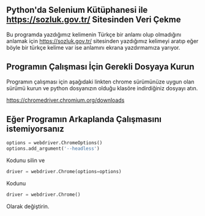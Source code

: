 ## **Python'da Selenium Kütüphanesi ile https://sozluk.gov.tr/ Sitesinden Veri Çekme**

Bu programda yazdığımız kelimenin Türkçe bir anlamı olup olmadığını anlamak için  https://sozluk.gov.tr/ sitesinden yazdığımız kelimeyi aratıp eğer böyle bir türkçe kelime var ise anlamını ekrana yazdırmamıza yarıyor.

## **Programın Çalışması İçin Gerekli Dosyaya Kurun**
Programın çalışması için aşağıdaki linkten chrome sürümünüze uygun olan sürümü kurun ve python dosyanızın olduğu klasöre indirdiğiniz dosyayı atın.

https://chromedriver.chromium.org/downloads

## **Eğer Programın Arkaplanda Çalışmasını istemiyorsanız**

```python
options = webdriver.ChromeOptions()
options.add_argument('--headless')
```


Kodunu silin ve

```python
driver = webdriver.Chrome(options=options)

```
Kodunu

```python
driver = webdriver.Chrome()

```
Olarak değiştirin.
